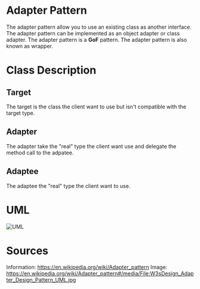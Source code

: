 # Adapter Pattern

The adapter pattern allow you to use an existing class as another interface. The
adapter pattern can be implemented as an object adapter or class adapter. The 
adapter pattern is a **GoF** pattern. The adapter pattern is also known as wrapper.

# Class Description

## Target

The target is the class the client want to use but isn't compatible with the target
type.

## Adapter

The adapter take the "real" type the client want use and delegate the method call
to the adpatee.

## Adaptee

The adaptee the "real" type the client want to use.

# UML

![UML](../../../../../resource/Adapter_UML.png)

# Sources

Information: https://en.wikipedia.org/wiki/Adapter_pattern 
Image: https://en.wikipedia.org/wiki/Adapter_pattern#/media/File:W3sDesign_Adapter_Design_Pattern_UML.jpg 
